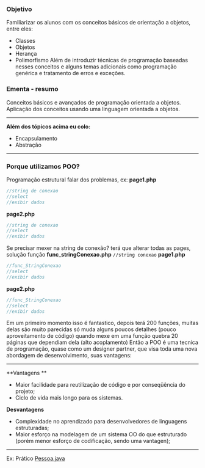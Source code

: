 ### Objetivo
Familiarizar os alunos com os conceitos básicos de orientação a objetos, entre eles:
 - Classes
 - Objetos
 - Herança
 - Polimorfismo
  Além de introduzir técnicas de programação baseadas nesses conceitos e alguns temas adicionais como programação genérica e tratamento de erros e exceções.

### Ementa - resumo
Conceitos básicos e avançados de programação orientada a objetos. Aplicação dos conceitos usando uma linguagem orientada a objetos.

------------
**Além dos tópicos acima eu colo:**
- Encapsulamento
- Abstração

------------


### Porque utilizamos POO?
Programação estrutural falar dos problemas, ex: 
**page1.php**
```csharp
//string de conexao
//select
//exibir dados
```
**page2.php**
```csharp
//string de conexao
//select
//exibir dados
```
Se precisar mexer na string de conexão? terá que alterar todas as pages, solução função
**func_stringConexao.php**
```//string conexao```
**page1.php**
```csharp
//func_StringConexao
//select
//exibir dados
```
**page2.php**
```csharp
//func_StringConexao
//select
//exibir dados
```
Em um primeiro momento isso é fantastico, depois terá 200 funções, muitas delas são muito parecidas só muda alguns poucos detalhes (pouco aproveitamento de código) quando mexe em uma função quebra 20 páginas que dependiam dela (alto acoplamento)
Então a POO é uma tecnica de programação, quase como um designer partner, que visa toda uma nova abordagem de desenvolvimento, suas vantagens:

------------


**Vantagens **
- Maior facilidade para reutilização de código e por conseqüência do projeto;
- Ciclo de vida mais longo para os sistemas.

**Desvantagens**
- Complexidade no aprendizado para desenvolvedores de linguagens estruturadas;
- Maior esforço na modelagem de um sistema OO do que estruturado (porém menor esforço de codificação, sendo uma vantagen);


------------
Ex: Prático
[Pessoa.java](https://github.com/dorathoto/JavaUnivesp/blob/master/mypackage/Pessoa.java "Pessoa.java")
